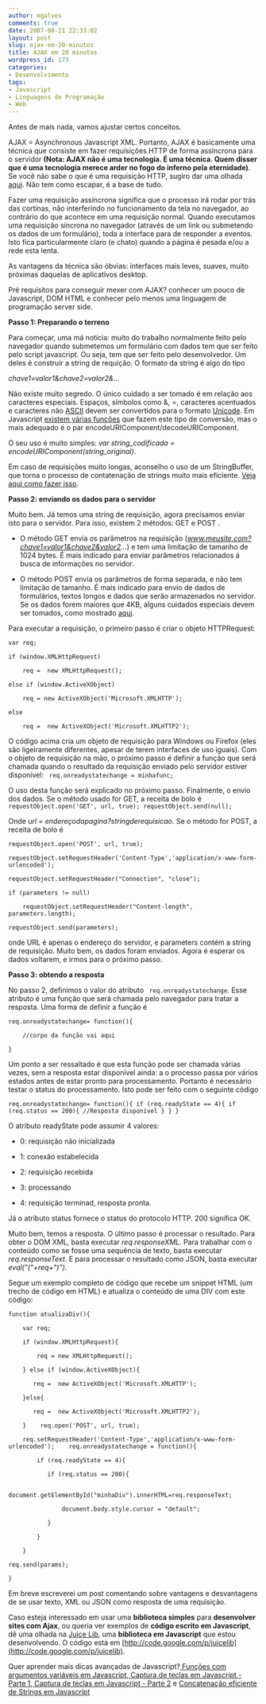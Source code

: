```yaml
---
author: mgalves
comments: true
date: 2007-08-21 22:33:02
layout: post
slug: ajax-em-20-minutos
title: AJAX em 20 minutos
wordpress_id: 173
categories:
- Desenvolvimento
tags:
- Javascript
- Linguagens de Programação
- Web
---
```


Antes de mais nada, vamos ajustar certos conceitos.

AJAX = Asynchronous Javascript XML.  Portanto, AJAX é basicamente uma técnica que consiste em fazer requisições HTTP de forma assíncrona para o servidor **(Nota: AJAX não é uma tecnologia. É uma técnica. Quem disser que é uma tecnologia merece arder no fogo do inferno pela eternidade)**. Se você não sabe o que é uma requisição HTTP, sugiro dar uma olhada [aqui](http://pt.wikipedia.org/wiki/HTTP). Não tem como escapar, é a base de tudo.

Fazer uma requisição  assíncrona significa que o processo irá rodar por trás das cortinas, não interferindo no funcionamento da tela no navegador, ao contrário do que acontece em uma requisição normal. Quando executamos uma requisição síncrona no navegador (através de um link ou submetendo os dados de um formulário), toda a interface para de responder a eventos. Isto fica particularmente claro (e chato) quando a página é pesada e/ou a rede esta lenta.


As vantagens da técnica são óbvias: interfaces mais leves, suaves, muito próximas daquelas de aplicativos desktop.


Pré requisitos para conseguir mexer com AJAX? conhecer um pouco de Javascript, DOM HTML e conhecer pelo menos uma linguagem de programação server side.

**Passo 1: Preparando o terreno**

Para começar, uma má notícia: muito do trabalho normalmente feito pelo navegador quando submetemos um formulário com dados tem que ser feito pelo script javascript. Ou seja, tem que ser feito pelo desenvolvedor. Um deles é construir a string de requição. O formato da string é algo do tipo


_chave1=valor1&chave2=valor2&..._




Não existe muito segredo. O único cuidado a ser tomado é em relação aos caracteres especiais. Espaços, símbolos como &, =,  caracteres acentuados e caracteres não [ASCII](http://pt.wikipedia.org/wiki/ASCII) devem ser convertidos para o formato [Unicode](http://pt.wikipedia.org/wiki/UNICODE).  Em Javascript [existem várias funções](http://xkr.us/articles/javascript/encode-compare/) que fazem este tipo de conversão, mas o mais adequado é o par encodeURIComponent/decodeURIComponent.




O seu uso é muito simples: _var string_codificada = encodeURIComponent(string_original)_.




Em caso de requisições muito longas, aconselho o uso de um StringBuffer, que torna o processo de contatenação de strings muito mais eficiente. [Veja aqui como fazer isso](http://log4dev.com/2006/04/06/stringbuffer-em-javascript/).




**Passo 2: enviando os dados para o servidor**


Muito bem. Já temos uma string de requisição, agora precisamos enviar isto para o servidor. Para isso, existem 2 métodos: GET e POST .



	
  * O método GET envia os parâmetros na requisição  (_www.meusite.com?chave1=valor1&chave2&valor2..._) e tem uma limitação de tamanho de 1024 bytes. É mais indicado para enviar parâmetros relacionados á busca de informações no servidor.

	
  * O método POST envia os parâmetros de forma separada, e não tem limitação de tamanho. É mais indicado para envio de dados de formulários, textos longos e dados que serão armazenados no servidor. Se os dados forem maiores que 4KB, alguns cuidados especiais devem ser tomados, como mostrado [aqui](http://log4dev.com/2006/04/04/envio-de-grandes-conjuntos-de-dados-com-ajax/).


Para executar a requisição, o primeiro passo é criar o objeto HTTPRequest:

    
    
    var req;
    
    if (window.XMLHttpRequest)
    
        req =  new XMLHttpRequest();
    
    else if (window.ActiveXObject)
    
        req = new ActiveXObject('Microsoft.XMLHTTP');
    
    else
    
        req =  new ActiveXObject('Microsoft.XMLHTTP2');


O código acima cria um objeto de requisição para Windows ou Firefox (eles são ligeiramente diferentes, apesar de terem interfaces de uso iguais). Com o objeto de requisição na mão, o próximo passo é definir a função que será chamada quando o resultado da requisição enviado pelo servidor estiver disponível:
`
req.onreadystatechange = minhafunc;`

O uso desta função será explicado no próximo passo. Finalmente, o envio dos dados. Se o método usado for GET, a receita de bolo é
`
requestObject.open('GET', url, true);
requestObject.send(null);
`

Onde _url = endereçodapagina?stringderequisicao_. Se o método for POST, a receita de bolo é

    
    
    requestObject.open('POST', url, true);
    
    requestObject.setRequestHeader('Content-Type','application/x-www-form-urlencoded');
    
    requestObject.setRequestHeader("Connection", "close");
    
    if (parameters != null)
    
        requestObject.setRequestHeader("Content-length", parameters.length);
    
    requestObject.send(parameters);


onde URL é apenas o endereço do servidor, e parameters contém a string de requisição. Muito bem, os dados foram enviados. Agora é esperar os dados voltarem, e irmos para o próximo passo.

**Passo 3: obtendo a resposta**

No passo 2, definimos o valor do atributo ` req.onreadystatechange`. Esse atributo é uma função que será chamada pelo navegador para tratar a resposta. Uma forma de definir a função é

    
    req.onreadystatechange= function(){
    
        //corpo da função vai aqui
    
    }


Um ponto a ser ressaltado é que esta função pode ser chamada várias vezes, sem a resposta estar disponível ainda: a o processo passa por vários estados antes de estar pronto para processamento. Portanto é necessário testar o status do processamento. Isto pode ser feito com o seguinte código

`req.onreadystatechange= function(){
if (req.readyState == 4){
if (req.status == 200){
//Resposta disponivel
}
}
}
`

O atributo readyState pode assumir 4 valores:



	
  * 0: requisição não inicializada

	
  * 1: conexão estabelecida

	
  * 2: requisição recebida

	
  * 3: processando

	
  * 4: requisição terminad, resposta pronta.


Já o atributo status fornece o status do protocolo HTTP. 200 significa OK.

Muito bem, temos a resposta. O último passo é processar o resultado. Para obter o DOM XML,  basta executar _req.responseXML_. Para trabalhar com o conteúdo como se fosse uma sequência de texto, basta executar _req.responseText_. E para processar o resultado como JSON, basta executar  _eval("("+req+")")_.

Segue um exemplo completo de código que recebe um snippet HTML (um trecho de código em HTML) e atualiza o conteúdo de uma DIV com este código:

    
    function atualizaDiv(){
    
        var req;
    
        if (window.XMLHttpRequest){
    
            req = new XMLHttpRequest();
    
        } else if (window.ActiveXObject){
    
           req =  new ActiveXObject('Microsoft.XMLHTTP');
    
        }else{
    
           req =  new ActiveXObject('Microsoft.XMLHTTP2');
    
        }    req.open('POST', url, true);
    
        req.setRequestHeader('Content-Type','application/x-www-form-urlencoded');    req.onreadystatechange = function(){
    
            if (req.readyState == 4){
    
               if (req.status == 200){
    
                   document.getElementById("minhaDiv").innerHTML=req.responseText;
    
                   document.body.style.cursor = "default";
    
               }
    
            }
    
        }
    
    req.send(params);
    
    }


Em breve escreverei um post comentando sobre vantagens e desvantagens de se usar texto, XML ou JSON como resposta de uma requisição.

Caso esteja interessado em usar uma **biblioteca simples** para **desenvolver sites com Ajax**, ou queria ver exemplos de **código escrito em Javascript**, dê uma olhada na [Juice Lib](http://code.google.com/p/juicelib), uma **biblioteca em Javascript** que estou desenvolvendo. O código está em [http://code.google.com/p/juicelib](http://code.google.com/p/juicelib).

Quer aprender mais dicas avançadas de Javascript?[ Funções com argumentos variáveis em Javascript](http://log4dev.com/2007/10/13/funcoes-com-argumentos-variaveis-em-javascript/),[ Captura de teclas em Javascript - Parte 1](http://log4dev.com/2006/04/19/captura-de-teclas-em-javascript-parte-1/),[ Captura de teclas em Javascript - Parte 2](http://log4dev.com/2006/05/15/captura-de-teclas-em-javascript-parte-2-2/) e [Concatenação eficiente de Strings em Javascript](http://log4dev.com/2006/04/06/stringbuffer-em-javascript/)
